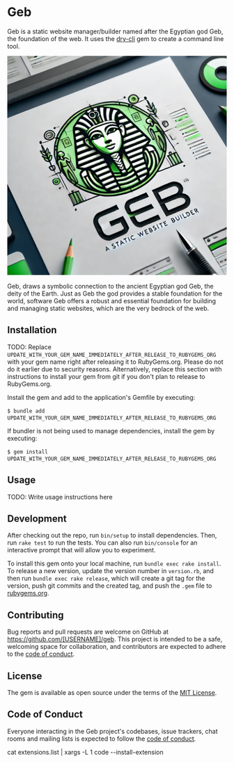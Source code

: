 # Geb

Geb is a static website manager/builder named after the Egyptian god Geb, the foundation of the web.
It uses the [dry-cli](https://rubygems.org/gems/dry-cli) gem to create a command line tool.

![Geb Logo](lib/geb/samples/basic/assets/images/hero.png)

Geb, draws a symbolic connection to the ancient Egyptian god Geb, the deity of the Earth. 
Just as Geb the god provides a stable foundation for the world, software Geb offers a 
robust and essential foundation for building and managing static websites, which are the 
very bedrock of the web.


## Installation

TODO: Replace `UPDATE_WITH_YOUR_GEM_NAME_IMMEDIATELY_AFTER_RELEASE_TO_RUBYGEMS_ORG` with your gem name right after releasing it to RubyGems.org. Please do not do it earlier due to security reasons. Alternatively, replace this section with instructions to install your gem from git if you don't plan to release to RubyGems.org.

Install the gem and add to the application's Gemfile by executing:

    $ bundle add UPDATE_WITH_YOUR_GEM_NAME_IMMEDIATELY_AFTER_RELEASE_TO_RUBYGEMS_ORG

If bundler is not being used to manage dependencies, install the gem by executing:

    $ gem install UPDATE_WITH_YOUR_GEM_NAME_IMMEDIATELY_AFTER_RELEASE_TO_RUBYGEMS_ORG

## Usage

TODO: Write usage instructions here

## Development

After checking out the repo, run `bin/setup` to install dependencies. Then, run `rake test` to run the tests. You can also run `bin/console` for an interactive prompt that will allow you to experiment.

To install this gem onto your local machine, run `bundle exec rake install`. To release a new version, update the version number in `version.rb`, and then run `bundle exec rake release`, which will create a git tag for the version, push git commits and the created tag, and push the `.gem` file to [rubygems.org](https://rubygems.org).

## Contributing

Bug reports and pull requests are welcome on GitHub at https://github.com/[USERNAME]/geb. This project is intended to be a safe, welcoming space for collaboration, and contributors are expected to adhere to the [code of conduct](https://github.com/[USERNAME]/geb/blob/main/CODE_OF_CONDUCT.md).

## License

The gem is available as open source under the terms of the [MIT License](https://opensource.org/licenses/MIT).

## Code of Conduct

Everyone interacting in the Geb project's codebases, issue trackers, chat rooms and mailing lists is expected to follow the [code of conduct](https://github.com/[USERNAME]/geb/blob/main/CODE_OF_CONDUCT.md).

cat extensions.list | xargs -L 1 code --install-extension
